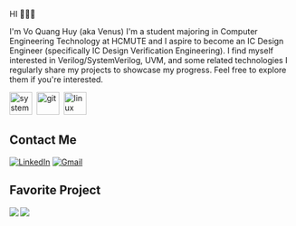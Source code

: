 HI 👋👋👋

<a>I'm Vo Quang Huy (aka Venus)</a>
<a>I'm a student majoring in Computer Engineering Technology at HCMUTE and I aspire to become an IC Design Engineer (specifically IC Design Verification Engineering).</a> 
<a>I find myself interested in Verilog/SystemVerilog, UVM, and some related technologies</a>
I regularly share my projects to showcase my progress. Feel free to explore them if you're interested.

<p align="left">
<img src="https://eirikpre.gallerycdn.vsassets.io/extensions/eirikpre/systemverilog/0.13.11/1736203680374/Microsoft.VisualStudio.Services.Icons.Default" alt="systemverilog" width="40" height="40"/>&nbsp;
<img src="https://cdn.jsdelivr.net/gh/devicons/devicon/icons/git/git-original.svg" alt="git" width="40" height="40"/>&nbsp;
<img src="https://cdn.jsdelivr.net/gh/devicons/devicon/icons/linux/linux-original.svg" alt="linux" width="40" height="40"/>&nbsp;
</p>


## Contact Me
<p><a href="https://www.linkedin.com/in/quang-huy-v%C3%B5-3947b0214/" target="_blank"><img src="https://img.shields.io/badge/LinkedIn-%230077B5.svg?&style=flat-square&logo=linkedin&logoColor=white" alt="LinkedIn"></a> 
<a href="mailto:huyvo2102@gmail.com" target="_blank"><img src="https://img.shields.io/badge/Gmail-D14836?style=flat&logo=gmail&logoColor=white" alt="Gmail"></a> </p>


## Favorite Project
<a href="https://github.com/Venus-Lv5/UART_VIP_Verification">
  <!-- Change the `github-readme-stats.anuraghazra1.vercel.app` to `github-readme-stats.vercel.app`  -->
  <img align="left" src="https://github-readme-stats.vercel.app/api/pin/?username=Venus-Lv5&repo=UART_VIP_Verification&theme=radical" />
</a>    

<a href="https://github.com/Venus-Lv5/UART_VIP_Validate">
  <!-- Change the `github-readme-stats.anuraghazra1.vercel.app` to `github-readme-stats.vercel.app`  -->
  <img align="left" src="https://github-readme-stats.vercel.app/api/pin/?username=Venus-Lv5&repo=UART_VIP_Validate&theme=aura" />
</a>    

